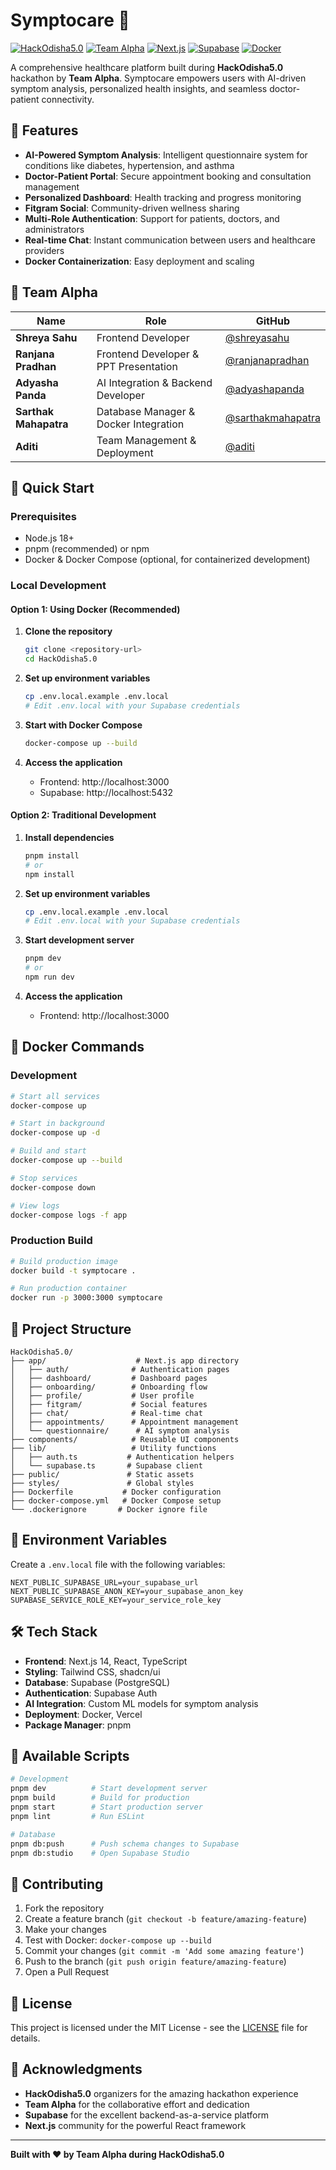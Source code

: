# Symptocare 🏥

[![HackOdisha5.0](https://img.shields.io/badge/Hackathon-HackOdisha5.0-blue)](https://hackodisha.com)
[![Team Alpha](https://img.shields.io/badge/Team-Alpha-green)](https://github.com/team-alpha)
[![Next.js](https://img.shields.io/badge/Next.js-14-black)](https://nextjs.org)
[![Supabase](https://img.shields.io/badge/Supabase-PostgreSQL-green)](https://supabase.com)
[![Docker](https://img.shields.io/badge/Docker-Ready-blue)](https://docker.com)

A comprehensive healthcare platform built during **HackOdisha5.0** hackathon by **Team Alpha**. Symptocare empowers users with AI-driven symptom analysis, personalized health insights, and seamless doctor-patient connectivity.

## 🌟 Features

- **AI-Powered Symptom Analysis**: Intelligent questionnaire system for conditions like diabetes, hypertension, and asthma
- **Doctor-Patient Portal**: Secure appointment booking and consultation management
- **Personalized Dashboard**: Health tracking and progress monitoring
- **Fitgram Social**: Community-driven wellness sharing
- **Multi-Role Authentication**: Support for patients, doctors, and administrators
- **Real-time Chat**: Instant communication between users and healthcare providers
- **Docker Containerization**: Easy deployment and scaling

## 👥 Team Alpha

| Name | Role | GitHub |
|------|------|--------|
| **Shreya Sahu** | Frontend Developer | [@shreyasahu](https://github.com/shreyaexo1) |
| **Ranjana Pradhan** | Frontend Developer & PPT Presentation | [@ranjanapradhan](https://github.com/RanjanaPradhan) |
| **Adyasha Panda** | AI Integration & Backend Developer | [@adyashapanda](https://github.com/adyasha-panda-stack) |
| **Sarthak Mahapatra** | Database Manager & Docker Integration | [@sarthakmahapatra](https://github.com/sarthakmahapatra05) |
| **Aditi** | Team Management & Deployment | [@aditi](https://github.com/ADITI02-DEV) |

## 🚀 Quick Start

### Prerequisites

- Node.js 18+
- pnpm (recommended) or npm
- Docker & Docker Compose (optional, for containerized development)

### Local Development

#### Option 1: Using Docker (Recommended)

1. **Clone the repository**
   ```bash
   git clone <repository-url>
   cd HackOdisha5.0
   ```

2. **Set up environment variables**
   ```bash
   cp .env.local.example .env.local
   # Edit .env.local with your Supabase credentials
   ```

3. **Start with Docker Compose**
   ```bash
   docker-compose up --build
   ```

4. **Access the application**
   - Frontend: http://localhost:3000
   - Supabase: http://localhost:5432

#### Option 2: Traditional Development

1. **Install dependencies**
   ```bash
   pnpm install
   # or
   npm install
   ```

2. **Set up environment variables**
   ```bash
   cp .env.local.example .env.local
   # Edit .env.local with your Supabase credentials
   ```

3. **Start development server**
   ```bash
   pnpm dev
   # or
   npm run dev
   ```

4. **Access the application**
   - Frontend: http://localhost:3000

## 🐳 Docker Commands

### Development
```bash
# Start all services
docker-compose up

# Start in background
docker-compose up -d

# Build and start
docker-compose up --build

# Stop services
docker-compose down

# View logs
docker-compose logs -f app
```

### Production Build
```bash
# Build production image
docker build -t symptocare .

# Run production container
docker run -p 3000:3000 symptocare
```

## 📁 Project Structure

```
HackOdisha5.0/
├── app/                    # Next.js app directory
│   ├── auth/              # Authentication pages
│   ├── dashboard/         # Dashboard pages
│   ├── onboarding/        # Onboarding flow
│   ├── profile/           # User profile
│   ├── fitgram/           # Social features
│   ├── chat/              # Real-time chat
│   ├── appointments/      # Appointment management
│   └── questionnaire/      # AI symptom analysis
├── components/            # Reusable UI components
├── lib/                   # Utility functions
│   ├── auth.ts           # Authentication helpers
│   └── supabase.ts       # Supabase client
├── public/               # Static assets
├── styles/               # Global styles
├── Dockerfile           # Docker configuration
├── docker-compose.yml   # Docker Compose setup
└── .dockerignore       # Docker ignore file
```

## 🔧 Environment Variables

Create a `.env.local` file with the following variables:

```env
NEXT_PUBLIC_SUPABASE_URL=your_supabase_url
NEXT_PUBLIC_SUPABASE_ANON_KEY=your_supabase_anon_key
SUPABASE_SERVICE_ROLE_KEY=your_service_role_key
```

## 🛠️ Tech Stack

- **Frontend**: Next.js 14, React, TypeScript
- **Styling**: Tailwind CSS, shadcn/ui
- **Database**: Supabase (PostgreSQL)
- **Authentication**: Supabase Auth
- **AI Integration**: Custom ML models for symptom analysis
- **Deployment**: Docker, Vercel
- **Package Manager**: pnpm

## 📝 Available Scripts

```bash
# Development
pnpm dev          # Start development server
pnpm build        # Build for production
pnpm start        # Start production server
pnpm lint         # Run ESLint

# Database
pnpm db:push      # Push schema changes to Supabase
pnpm db:studio    # Open Supabase Studio
```

## 🤝 Contributing

1. Fork the repository
2. Create a feature branch (`git checkout -b feature/amazing-feature`)
3. Make your changes
4. Test with Docker: `docker-compose up --build`
5. Commit your changes (`git commit -m 'Add some amazing feature'`)
6. Push to the branch (`git push origin feature/amazing-feature`)
7. Open a Pull Request

## 📄 License

This project is licensed under the MIT License - see the [LICENSE](LICENSE) file for details.

## 🙏 Acknowledgments

- **HackOdisha5.0** organizers for the amazing hackathon experience
- **Team Alpha** for the collaborative effort and dedication
- **Supabase** for the excellent backend-as-a-service platform
- **Next.js** community for the powerful React framework

---

**Built with ❤️ by Team Alpha during HackOdisha5.0**
